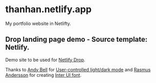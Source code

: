 # thanhan.netlify.app
My portfolio website in Netlifty.

## Drop landing page demo - Source template: Netlify.

Demo site to be used for [Netlify Drop](https://app.netlify.com/drop).

Thanks to [Andy Bell](https://piccalil.li/) for [User-controlled light/dark mode](https://piccalil.li/tutorial/create-a-user-controlled-dark-or-light-mode/) and [Rasmus Andersson](https://twitter.com/rsms) for creating [Inter UI font](https://rsms.me/inter/).

